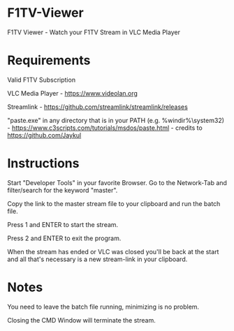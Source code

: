 # F1TV-Viewer
F1TV Viewer - Watch your F1TV Stream in VLC Media Player

# Requirements
Valid F1TV Subscription

VLC Media Player - https://www.videolan.org

Streamlink - https://github.com/streamlink/streamlink/releases

"paste.exe" in any directory that is in your PATH (e.g. %windir%\system32) - https://www.c3scripts.com/tutorials/msdos/paste.html - credits to https://github.com/Jaykul



# Instructions
Start "Developer Tools" in your favorite Browser. Go to the Network-Tab and filter/search for the keyword "master". 

Copy the link to the master stream file to your clipboard and run the batch file. 

Press 1 and ENTER to start the stream.

Press 2 and ENTER to exit the program.

When the stream has ended or VLC was closed you'll be back at the start and all that's necessary is a new stream-link in your clipboard.



# Notes
You need to leave the batch file running, minimizing is no problem. 

Closing the CMD Window will terminate the stream.
